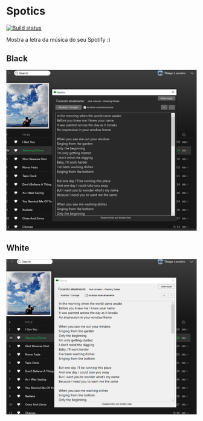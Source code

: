 # Spotics
[![Build status](https://ci.appveyor.com/api/projects/status/7i72vc6k6ln6al80?svg=true)](https://ci.appveyor.com/project/thiagoloureiro/spotics)

Mostra a letra da música do seu Spotify :)

## Black
![blackTheme](https://raw.githubusercontent.com/Arushidesu/spotics/master/print-black.PNG)

## White
![WhiteTheme](https://raw.githubusercontent.com/Arushidesu/spotics/master/print-white.PNG)
